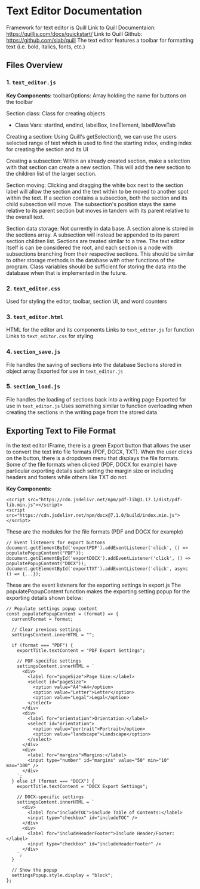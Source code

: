 # Text Editor Documentation
Framework for text editor is Quill
Link to Quill Documentaion: https://quilljs.com/docs/quickstart/
Link to Quill Github: https://github.com/slab/quill
The text editor features a toolbar for formatting text (i.e. bold, italics, fonts, etc.)

## Files Overview

### 1. `text_editor.js`

**Key Components:**
toolbarOptions: Array holding the name for buttons on the toolbar

Section class: Class for creating objects 
-	Class Vars: startInd, endInd, labelBox, lineElement, labelMoveTab

Creating a section: 
Using Quill's getSelection(), we can use the users selected range of text which is used to find the 
starting index, ending index for creating the section and its UI

Creating a subsection: Within an already created section, make a selection with that section can create a new 
section. This will add the new section to the children list of the larger section.

Section moving: Clicking and dragging the white box next to the section label will allow
the section and the text within to be moved to another spot within the text.
If a section contains a subsection, both the section and its child subsection will move. The 
subsection's position stays the same relative to its parent section but moves 
in tandem with its parent relative to the overall text.

Section data storage: Not currently in data base. A section alone is stored in the sections array.
A subsection will instead be appended to its parent section children list. Sections are treated 
similar to a tree. The text editor itself is can be considered the root, and each section is a node with subsections
branching from their respective sections. This should be similar to other storage methods in the database 
with other functions of the program.
Class variables should be sufficient for storing the data into the database when that is implemented in the future.

### 2. `text_editor.css`
Used for styling the editor, toolbar, section UI, and word counters

### 3. `text_editor.html`
HTML for the editor and its components
Links to `text_editor.js` for function
Links to `text_editor.css` for styling

### 4. `section_save.js`
File handles the saving of sections into the database
Sections stored in object array 
Exported for use in `text_editor.js`

### 5. `section_load.js`
File handles the loading of sections back into a writing page
Exported for use in `text_editor.js`
Uses something similar to function overloading when creating the sections in the 
writing page from the stored data

## Exporting Text to File Format
In the text editor IFrame, there is a green Export button that allows the user to convert the text into file formats (PDF, DOCX, TXT). When the user clicks on the button, there is a dropdown menu that displays the file formats. Some of the file formats when clicked (PDF, DOCX for example) have particular exporting details such setting the margin size or including headers and footers while others like TXT do not.

**Key Components:**
```
<script src="https://cdn.jsdelivr.net/npm/pdf-lib@1.17.1/dist/pdf-lib.min.js"></script>
<script src="https://cdn.jsdelivr.net/npm/docx@7.1.0/build/index.min.js"></script>
```
These are the modules for the file formats (PDF and DOCX for example)

```
// Event listeners for export buttons
document.getElementById('exportPDF').addEventListener('click', () => populatePopupContent("PDF"));
document.getElementById('exportDOCX').addEventListener('click', () => populatePopupContent("DOCX"));
document.getElementById('exportTXT').addEventListener('click', async () => {...});
```
These are the event listeners for the exporting settings in export.js
The populatePopupContent function makes the exporting setting popup for the exporting details shown below:

```
// Populate settings popup content
const populatePopupContent = (format) => {
  currentFormat = format;

  // Clear previous settings
  settingsContent.innerHTML = "";

  if (format === "PDF") {
    exportTitle.textContent = "PDF Export Settings";

    // PDF-specific settings
    settingsContent.innerHTML = `
      <div>
        <label for="pageSize">Page Size:</label>
        <select id="pageSize">
          <option value="A4">A4</option>
          <option value="Letter">Letter</option>
          <option value="Legal">Legal</option>
        </select>
      </div>
      <div>
        <label for="orientation">Orientation:</label>
        <select id="orientation">
          <option value="portrait">Portrait</option>
          <option value="landscape">Landscape</option>
        </select>
      </div>
      <div>
        <label for="margins">Margins:</label>
        <input type="number" id="margins" value="50" min="10" max="100" />
      </div>
    `;
  } else if (format === "DOCX") {
    exportTitle.textContent = "DOCX Export Settings";

    // DOCX-specific settings
    settingsContent.innerHTML = `
      <div>
        <label for="includeTOC">Include Table of Contents:</label>
        <input type="checkbox" id="includeTOC" />
      </div>
      <div>
        <label for="includeHeaderFooter">Include Header/Footer:</label>
        <input type="checkbox" id="includeHeaderFooter" />
      </div>
    `;
  }

  // Show the popup
  settingsPopup.style.display = "block";
};
```
